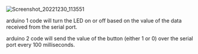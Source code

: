 
![Screenshot_20221230_113551](https://user-images.githubusercontent.com/84280005/210087300-4ee10b77-c05b-4bca-99e5-63775de35664.png)

arduino 1 code will turn the LED on or off based on the value of the data received from the serial port.

arduino 2 code will send the value of the button (either 1 or 0) over the serial port every 100 milliseconds.
